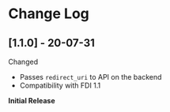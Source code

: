# Change Log

## [1.1.0] - 20-07-31

Changed

- Passes `redirect_uri` to API on the backend
- Compatibility with FDI 1.1

**Initial Release**
